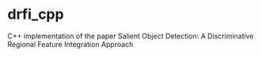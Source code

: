 drfi_cpp
========

C++ implementation of the paper Salient Object Detection: A Discriminative Regional Feature Integration Approach
